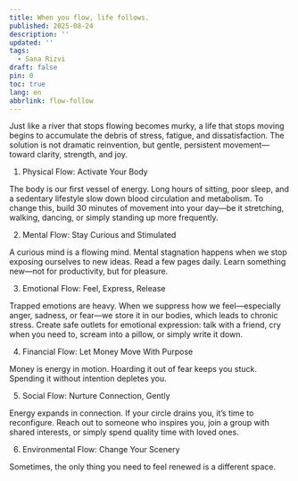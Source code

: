 ```yaml
---
title: When you flow, life follows.
published: 2025-08-24
description: ''
updated: ''
tags:
  - Sana Rizvi
draft: false
pin: 0
toc: true
lang: en
abbrlink: flow-follow
---
```


Just like a river that stops flowing becomes murky, a life that stops moving begins to accumulate the debris of stress, fatigue, and dissatisfaction. The solution is not dramatic reinvention, but gentle, persistent movement—toward clarity, strength, and joy.

1. Physical Flow: Activate Your Body

The body is our first vessel of energy. Long hours of sitting, poor sleep, and a sedentary lifestyle slow down blood circulation and metabolism. To change this, build 30 minutes of movement into your day—be it stretching, walking, dancing, or simply standing up more frequently.

2. Mental Flow: Stay Curious and Stimulated

A curious mind is a flowing mind. Mental stagnation happens when we stop exposing ourselves to new ideas. Read a few pages daily. Learn something new—not for productivity, but for pleasure.

3. Emotional Flow: Feel, Express, Release

Trapped emotions are heavy. When we suppress how we feel—especially anger, sadness, or fear—we store it in our bodies, which leads to chronic stress. Create safe outlets for emotional expression: talk with a friend, cry when you need to, scream into a pillow, or simply write it down.

4. Financial Flow: Let Money Move With Purpose

Money is energy in motion. Hoarding it out of fear keeps you stuck. Spending it without intention depletes you.

5. Social Flow: Nurture Connection, Gently

Energy expands in connection. If your circle drains you, it’s time to reconfigure. Reach out to someone who inspires you, join a group with shared interests, or simply spend quality time with loved ones.

6. Environmental Flow: Change Your Scenery

Sometimes, the only thing you need to feel renewed is a different space.
